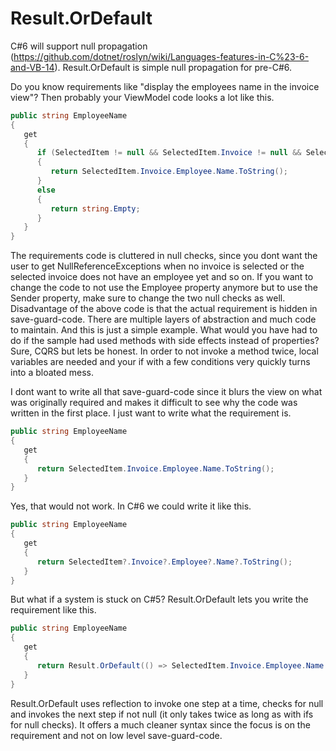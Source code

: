 Result.OrDefault
================
C#6 will support null propagation (https://github.com/dotnet/roslyn/wiki/Languages-features-in-C%23-6-and-VB-14).
Result.OrDefault is simple null propagation for pre-C#6.

Do you know requirements like "display the employees name in the invoice view"? Then probably your ViewModel code looks a lot like this.
```csharp
public string EmployeeName
{
   get 
   {
      if (SelectedItem != null && SelectedItem.Invoice != null && SelectedItem.Invoice.Employee != null && SelectedItem.Invoice.Employee.Name != null)
      {
         return SelectedItem.Invoice.Employee.Name.ToString();
      }
      else
      {
         return string.Empty;
      }
   }   
}
```
The requirements code is cluttered in null checks, since you dont want the user to get NullReferenceExceptions when no invoice is selected or the selected invoice does not have an employee yet and so on.
If you want to change the code to not use the Employee property anymore but to use the Sender property, make sure to change the two null checks as well.
Disadvantage of the above code is that the actual requirement is hidden in save-guard-code.
There are multiple layers of abstraction and much code to maintain. 
And this is just a simple example. 
What would you have had to do if the sample had used methods with side effects instead of properties? 
Sure, CQRS but lets be honest.
In order to not invoke a method twice, local variables are needed and your if with a few conditions very quickly turns into a bloated mess.

I dont want to write all that save-guard-code since it blurs the view on what was originally required and makes it difficult to see why the code was written in the first place.
I just want to write what the requirement is.
```csharp
public string EmployeeName
{
   get 
   {
      return SelectedItem.Invoice.Employee.Name.ToString();
   }
}
```
Yes, that would not work.
In C#6 we could write it like this.
```csharp
public string EmployeeName
{
   get
   {
      return SelectedItem?.Invoice?.Employee?.Name?.ToString();
   }
}
```
But what if a system is stuck on C#5?
Result.OrDefault lets you write the requirement like this.
```csharp
public string EmployeeName
{
   get 
   {
      return Result.OrDefault(() => SelectedItem.Invoice.Employee.Name.ToString());
   }
}
```
Result.OrDefault uses reflection to invoke one step at a time, checks for null and invokes the next step if not null (it only takes twice as long as with ifs for null checks).
It offers a much cleaner syntax since the focus is on the requirement and not on low level save-guard-code.